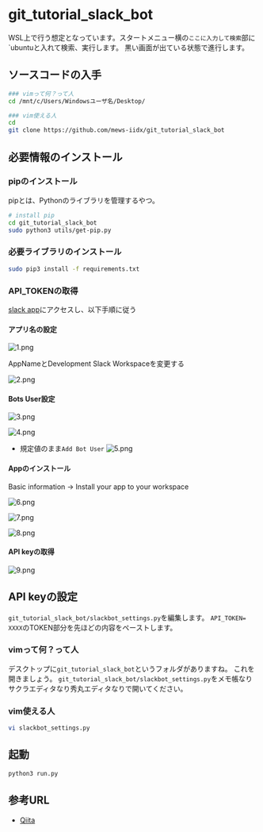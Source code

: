 # git_tutorial_slack_bot

WSL上で行う想定となっています。スタートメニュー横の`ここに入力して検索`部に`ubuntuと入れて検索、実行します。
黒い画面が出ている状態で進行します。

## ソースコードの入手

```bash
### vimって何？って人
cd /mnt/c/Users/Windowsユーザ名/Desktop/

### vim使える人
cd
git clone https://github.com/mews-iidx/git_tutorial_slack_bot
```

## 必要情報のインストール

### pipのインストール

pipとは、Pythonのライブラリを管理するやつ。
```bash
# install pip
cd git_tutorial_slack_bot
sudo python3 utils/get-pip.py
```

### 必要ライブラリのインストール

```bash
sudo pip3 install -f requirements.txt
```

### API_TOKENの取得

[slack app](https://api.slack.com/apps)にアクセスし、以下手順に従う

#### アプリ名の設定

![1.png](imgs/1.png)

AppNameとDevelopment Slack Workspaceを変更する

![2.png](imgs/2.png)

#### Bots User設定

![3.png](imgs/3.png)

![4.png](imgs/4.png)

* 規定値のまま`Add Bot User`
![5.png](imgs/5.png)

#### Appのインストール

Basic information -> Install your app to your workspace

![6.png](imgs/6.png)

![7.png](imgs/7.png)

![8.png](imgs/8.png)

#### API keyの取得

![9.png](imgs/9.png)


## API keyの設定

`git_tutorial_slack_bot/slackbot_settings.py`を編集します。
`API_TOKEN= XXXX`のTOKEN部分を先ほどの内容をペーストします。

### vimって何？って人

デスクトップに`git_tutorial_slack_bot`というフォルダがありますね。
これを開きましょう。
`git_tutorial_slack_bot/slackbot_settings.py`をメモ帳なりサクラエディタなり秀丸エディタなりで開いてください。

### vim使える人

```bash
vi slackbot_settings.py
```


## 起動

```bash
python3 run.py
```

## 参考URL

* [Qiita](https://qiita.com/sukesuke/items/1ac92251def87357fdf6)
